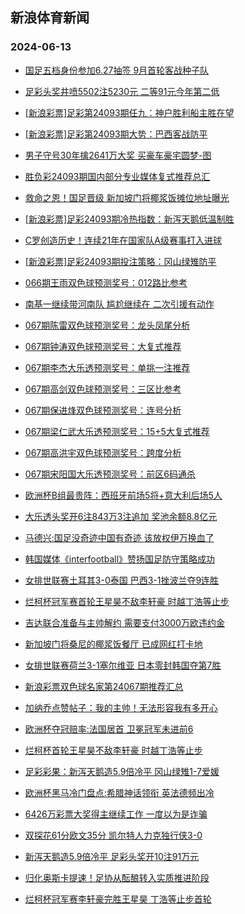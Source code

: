 ## 新浪体育新闻 
### 2024-06-13

+ [国足五档身份参加6.27抽签 9月首轮客战种子队](https://sports.sina.com.cn/china/2024-06-12/doc-inaymwmh3212937.shtml)

+ [足彩头奖井喷5502注5230元 二等91元今年第二低](https://sports.sina.com.cn/l/2024-06-12/doc-inaymsck3274000.shtml)

+ [[新浪彩票]足彩第24093期任九：神户胜利船主胜在望](https://sports.sina.com.cn/l/2024-06-12/doc-inaymscm7663936.shtml)

+ [[新浪彩票]足彩第24093期大势：巴西客战防平](https://sports.sina.com.cn/l/2024-06-12/doc-inaymsck3281122.shtml)

+ [男子守号30年擒2641万大奖 买豪车豪宅圆梦-图](https://sports.sina.com.cn/l/2024-06-12/doc-inaymmvp7776507.shtml)

+ [胜负彩24093期国内部分专业媒体复式推荐总汇](https://sports.sina.com.cn/l/2024-06-12/doc-inaymsck3309454.shtml)

+ [救命之恩！国足晋级 新加坡门将椰浆饭摊位地址曝光](https://sports.sina.com.cn/china/2024-06-12/doc-inaymwmh3210124.shtml)

+ [[新浪彩票]足彩24093期冷热指数：新泻天鹅低温制胜](https://sports.sina.com.cn/l/2024-06-12/doc-inaymscm7657978.shtml)

+ [C罗创造历史！连续21年在国家队A级赛事打入进球](https://sports.sina.com.cn/global/europe/2024-06-12/doc-inaymwmi7598360.shtml)

+ [[新浪彩票]足彩24093期投注策略：冈山绿雉防平](https://sports.sina.com.cn/l/2024-06-12/doc-inaymsck3282819.shtml)

+ [066期王雨双色球预测奖号：012路比参考](https://sports.sina.com.cn/l/2024-06-11/doc-inayitnh4029775.shtml)

+ [南基一继续带河南队 尴尬继续在 二次引援有动作](https://sports.sina.com.cn/china/2024-06-11/doc-inayipek4145487.shtml)

+ [067期陈雷双色球预测奖号：龙头凤尾分析](https://sports.sina.com.cn/l/2024-06-12/doc-inaynphy2975364.shtml)

+ [067期钟涛双色球预测奖号：大复式推荐](https://sports.sina.com.cn/l/2024-06-12/doc-inaynphy2973703.shtml)

+ [067期李杰大乐透预测奖号：单挑一注推荐](https://sports.sina.com.cn/l/2024-06-12/doc-inaynphz7368132.shtml)

+ [067期高剑双色球预测奖号：三区比参考](https://sports.sina.com.cn/l/2024-06-12/doc-inaynphz7355504.shtml)

+ [067期保进烽双色球预测奖号：连号分析](https://sports.sina.com.cn/l/2024-06-12/doc-inaynphy2974314.shtml)

+ [067期梁仁武大乐透预测奖号：15+5大复式推荐](https://sports.sina.com.cn/l/2024-06-12/doc-inaynphz7368855.shtml)

+ [067期高洪宇双色球预测奖号：跨度分析](https://sports.sina.com.cn/l/2024-06-12/doc-inaynphy2979020.shtml)

+ [067期宋阳国大乐透预测奖号：前区6码通杀](https://sports.sina.com.cn/l/2024-06-12/doc-inaynphy2987125.shtml)

+ [欧洲杯B组最贵阵：西班牙前场5将+意大利后场5人](https://sports.sina.com.cn/g/2024-06-12/doc-inaykzfs3569888.shtml)

+ [大乐透头奖开6注843万3注追加 奖池余额8.8亿元](https://sports.sina.com.cn/l/2024-06-12/doc-inaynxwv7230527.shtml)

+ [马德兴:国足没奇迹中国有奇迹 该放权伊万换血了](https://sports.sina.com.cn/china/2024-06-12/doc-inaynatf7545384.shtml)

+ [韩国媒体《interfootball》赞扬国足防守策略成功](https://sports.sina.com.cn/china/2024-06-12/doc-inaynhza3038410.shtml)

+ [女排世联赛土耳其3-0泰国 巴西3-1挫波兰夺9连胜](https://sports.sina.com.cn/others/volleyball/2024-06-12/doc-inaynxwu2854790.shtml)

+ [烂柯杯冠军赛首轮王星昊不敌李轩豪 时越丁浩等止步](https://sports.sina.com.cn/go/2024-06-12/doc-inaynphz7399369.shtml)

+ [吉达联合准备与主帅解约 需要支付3000万欧违约金](https://sports.sina.com.cn/global/others/2024-06-12/doc-inaynhza3051381.shtml)

+ [新加坡门将桑尼的椰浆饭餐厅 已成网红打卡地](https://sports.sina.com.cn/china/2024-06-12/doc-inaynhza3039096.shtml)

+ [女排世联赛荷兰3-1塞尔维亚 日本零封韩国夺第7胜](https://sports.sina.com.cn/others/volleyball/2024-06-12/doc-inayntqw2934081.shtml)

+ [新浪彩票双色球名家第24067期推荐汇总](https://sports.sina.com.cn/l/2024-06-12/doc-inaynhzc7455205.shtml)

+ [加纳乔点赞帖子：我的主帅！无法形容我有多开心](https://sports.sina.com.cn/g/2024-06-13/doc-inaypees2766646.shtml)

+ [欧洲杯夺冠赔率:法国居首 卫冕冠军未进前6](https://sports.sina.com.cn/l/2024-06-13/doc-inaypvak2486237.shtml)

+ [烂柯杯首轮王星昊不敌李轩豪 时越丁浩等止步](https://sports.sina.com.cn/go/2024-06-12/doc-inaynphz7399369.shtml)

+ [足彩彩果：新泻天鹅造5.9倍冷平 冈山绿雉1-7爱媛](https://sports.sina.com.cn/l/2024-06-13/doc-inaypvam6866210.shtml)

+ [欧洲杯黑马冷门盘点:希腊神话领衔 英法德频出冷](https://sports.sina.com.cn/l/2024-06-13/doc-inaypvam6875111.shtml)

+ [6426万彩票大奖得主继续工作 一度以为是诈骗](https://sports.sina.com.cn/l/2024-06-13/doc-inaypvak2476490.shtml)

+ [双探花61分欧文35分 凯尔特人力克独行侠3-0](https://sports.sina.com.cn/basketball/nba/2024-06-13/doc-inayqfsf6722363.shtml)

+ [新泻天鹅造5.9倍冷平 足彩头奖开10注91万元](https://sports.sina.com.cn/l/2024-06-13/doc-inaypvam6866210.shtml)

+ [归化奥斯卡提速！足协从酝酿转入实质推进阶段](https://sports.sina.com.cn/china/2024-06-13/doc-inaypzki6813305.shtml)

+ [烂柯杯冠军赛李轩豪完胜王星昊 丁浩等止步首轮](https://sports.sina.com.cn/go/2024-06-12/doc-inaynphz7399369.shtml)

